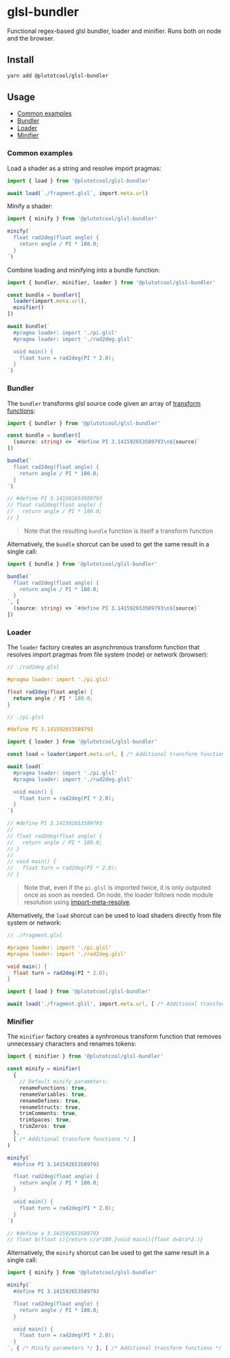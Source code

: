 # glsl-bundler

Functional regex-based glsl bundler, loader and minifier. Runs both on node and the browser.

## Install

```bash
yarn add @plutotcool/glsl-bundler
```

## Usage

- [Common examples](#common-examples)
- [Bundler](#bundler)
- [Loader](#loader)
- [Minifier](#minifer)

### Common examples

Load a shader as a string and resolve import pragmas:

```typescript
import { load } from '@plutotcool/glsl-bundler'

await load(`./fragment.glsl`, import.meta.url)
```

Minify a shader:

```typescript
import { minify } from '@plutotcool/glsl-bundler'

minify(`
  float rad2deg(float angle) {
    return angle / PI * 180.0;
  }
`)
```

Combine loading and minifying into a bundle function:

```typescript
import { bundler, minifier, loader } from '@plutotcool/glsl-bundler'

const bundle = bundler([
  loader(import.meta.url),
  minifier()
])

await bundle(`
  #pragma loader: import './pi.glsl'
  #pragma loader: import './rad2deg.glsl'

  void main() {
    float turn = rad2deg(PI * 2.0);
  }
`)
```

### Bundler

The `bundler` transforms glsl source code given an array of [transform functions](src/bundler.ts#L1):

```typescript
import { bundler } from '@plutotcool/glsl-bundler'

const bundle = bundler([
  (source: string) => `#define PI 3.141592653589793\n${source}`
])

bundle(`
  float rad2deg(float angle) {
    return angle / PI * 180.0;
  }
`)

// #define PI 3.141592653589793
// float rad2deg(float angle) {
//   return angle / PI * 180.0;
// }
```

> Note that the resulting `bundle` function is itself a transform function

Alternatively, the `bundle` shorcut can be used to get the same result in a single call:

```typescript
import { bundle } from '@plutotcool/glsl-bundler'

bundle(`
  float rad2deg(float angle) {
    return angle / PI * 180.0;
  }
`, [
  (source: string) => `#define PI 3.141592653589793\n${source}`
])
```

### Loader

The `loader` factory creates an asynchronous transform function that resolves import pragmas from file system (node) or network (browser):

```glsl
// ./rad2deg.glsl

#pragma loader: import './pi.glsl'

float rad2deg(float angle) {
  return angle / PI * 180.0;
}
```

```glsl
// ./pi.glsl

#define PI 3.141592653589793
```

```typescript
import { loader } from '@plutotcool/glsl-bundler'

const load = loader(import.meta.url, [ /* Additional transform functions */ ])

await load(`
  #pragma loader: import './pi.glsl'
  #pragma loader: import './rad2deg.glsl'

  void main() {
    float turn = rad2deg(PI * 2.0);
  }
`)

// #define PI 3.141592653589793
//
// float rad2deg(float angle) {
//   return angle / PI * 180.0;
// }
//
// void main() {
//   float turn = rad2deg(PI * 2.0);
// }
```

> Note that, even if the `pi.glsl` is imported twice, it is only outputed once as soon as needed.
> On node, the loader follows node module resolution using [import-meta-resolve](https://github.com/wooorm/import-meta-resolve).

Alternatively, the `load` shorcut can be used to load shaders directly from file system or network:

```glsl
// ./fragment.glsl

#pragma loader: import './pi.glsl'
#pragma loader: import './rad2deg.glsl'

void main() {
  float turn = rad2deg(PI * 2.0);
}
```

```typescript
import { load } from '@plutotcool/glsl-bundler'

await load('./fragment.glsl', import.meta.url, [ /* Additional transform functions */])
```

### Minifier

The `minifier` factory creates a synhronous transform function that removes unnecessary characters and renames tokens:

```typescript
import { minifier } from '@plutotcool/glsl-bundler'

const minify = minifier(
  {
    // Default minify parameters:
    renameFunctions: true,
    renameVariables: true,
    renameDefines: true,
    renameStructs: true,
    trimComments: true,
    trimSpaces: true,
    trimZeros: true
  },
  [ /* Additional transform functions */ ]
)

minify(`
  #define PI 3.141592653589793

  float rad2deg(float angle) {
    return angle / PI * 180.0;
  }

  void main() {
    float turn = rad2deg(PI * 2.0);
  }
`)

// #define a 3.141592653589793
// float b(float c){return c/a*180.}void main(){float d=b(a*2.)}
```

Alternatively, the `minify` shorcut can be used to get the same result in a single call:

```typescript
import { minify } from '@plutotcool/glsl-bundler'

minify(`
  #define PI 3.141592653589793

  float rad2deg(float angle) {
    return angle / PI * 180.0;
  }

  void main() {
    float turn = rad2deg(PI * 2.0);
  }
`, { /* Minify parameters */ }, [ /* Additional transform functions */ ])
```
